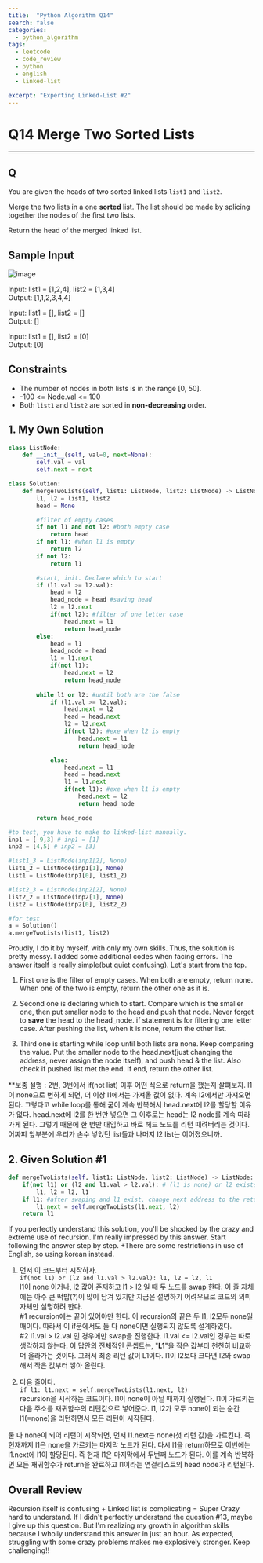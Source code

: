 ```yaml
---
title:  "Python Algorithm Q14"
search: false
categories: 
  - python_algorithm
tags:
  - leetcode
  - code_review
  - python
  - english
  - linked-list

excerpt: "Experting Linked-List #2"
---
```


# Q14 Merge Two Sorted Lists
___


## Q

You are given the heads of two sorted linked lists `list1` and `list2`.

Merge the two lists in a one __sorted__ list. The list should be made by splicing together the nodes of the first two lists.

Return the head of the merged linked list.

## Sample Input

![image](https://user-images.githubusercontent.com/68508521/145828901-c1bf9b70-0604-4fb4-bb1b-9b6f310c3914.png)

Input: list1 = [1,2,4], list2 = [1,3,4]  
Output: [1,1,2,3,4,4]

Input: list1 = [], list2 = []  
Output: []

Input: list1 = [], list2 = [0]  
Output: [0]

## Constraints
- The number of nodes in both lists is in the range [0, 50].
- -100 <= Node.val <= 100
- Both `list1` and `list2` are sorted in __non-decreasing__ order.


## 1. My Own Solution

```py
class ListNode:
    def __init__(self, val=0, next=None):
        self.val = val
        self.next = next

class Solution:
    def mergeTwoLists(self, list1: ListNode, list2: ListNode) -> ListNode:
        l1, l2 = list1, list2
        head = None

        #filter of empty cases
        if not l1 and not l2: #both empty case
            return head
        if not l1: #when l1 is empty
            return l2
        if not l2:
            return l1

        #start, init. Declare which to start
        if (l1.val >= l2.val):
            head = l2
            head_node = head #saving head
            l2 = l2.next
            if(not l2): #filter of one letter case
                head.next = l1
                return head_node
        else:
            head = l1
            head_node = head
            l1 = l1.next
            if(not l1):
                head.next = l2
                return head_node
        
        while l1 or l2: #until both are the false
            if (l1.val >= l2.val):
                head.next = l2
                head = head.next
                l2 = l2.next
                if(not l2): #exe when l2 is empty
                    head.next = l1
                    return head_node

            else:
                head.next = l1
                head = head.next
                l1 = l1.next
                if(not l1): #exe when l1 is empty
                    head.next = l2
                    return head_node

        return head_node
```

```py
#to test, you have to make to linked-list manually. 
inp1 = [-9,3] # inp1 = [1]
inp2 = [4,5] # inp2 = [3]

#list1_3 = ListNode(inp1[2], None)
list1_2 = ListNode(inp1[1], None)
list1 = ListNode(inp1[0], list1_2)

#list2_3 = ListNode(inp2[2], None)
list2_2 = ListNode(inp2[1], None)
list2 = ListNode(inp2[0], list2_2)

#for test
a = Solution()
a.mergeTwoLists(list1, list2)
```

Proudly, I do it by myself, with only my own skills. Thus, the solution is pretty messy. I added some additional codes when facing errors. The answer itself is really simple(but quiet confusing). Let's start from the top.

1. First one is the filter of empty cases. When both are empty, return none. When one of the two is empty, return the other one as it is.

2. Second one is declaring which to start. Compare which is the smaller one, then put smaller node to the head and push that node. Never forget to __save__ the head to the head_node. if statement is for filtering one letter case. After pushing the list, when it is none, return the other list.

3. Third one is starting while loop until both lists are none. Keep comparing the value. Put the smaller node to the head.next(just changing the address, never assign the node itself), and push head & the list. Also check if pushed list met the end. If end, return the other list.

**보충 설명 : 2번, 3번에서 if(not list) 이후 어떤 식으로 return을 했는지 살펴보자. l1이 none으로 변하게 되면, 더 이상 l1에서는 가져올 값이 없다. 계속 l2에서만 가져오면 된다. 그렇다고 while loop를 통해 굳이 계속 반복해서 head.next에 l2를 할당할 이유가 없다. head.next에 l2를 한 번만 넣으면 그 이후로는 head는 l2 node를 계속 따라가게 된다. 그렇기 때문에 한 번만 대입하고 바로 헤드 노드를 리턴 때려버리는 것이다. 어짜피 앞부분에 우리가 손수 넣었던 list들과 나머지 l2 list는 이어졌으니까.

## 2. Given Solution #1

```py
def mergeTwoLists(self, list1: ListNode, list2: ListNode) -> ListNode:
    if(not l1) or (l2 and l1.val > l2.val): # (l1 is none) or l2 exists and l1 > l2
        l1, l2 = l2, l1
    if l1: #after swaping and l1 exist, change next address to the return of itself.
        l1.next = self.mergeTwoLists(l1.next, l2)
    return l1
```

If you perfectly understand this solution, you'll be shocked by the crazy and extreme use of recursion. I'm really impressed by this answer. Start following the answer step by step. +There are some restrictions in use of English, so using korean instead.

1. 먼저 이 코드부터 시작하자.   
`if(not l1) or (l2 and l1.val > l2.val): l1, l2 = l2, l1`  
l1이 none 이거나, l2 값이 존재하고 l1 > l2 일 때 두 노드를 swap 한다. 이 줄 자체에는 아주 큰 떡밥(?)이 많이 담겨 있지만 지금은 설명하기 어려우므로 코드의 의미 자체만 설명하려 한다.  
#1 recursion에는 끝이 있어야만 한다. 이 recursion의 끝은 두 l1, l2모두 none일 때이다. 따라서 이 if문에서도 둘 다 none이면 실행되지 않도록 설계하였다.  
#2 l1.val > l2.val 인 경우에만 swap을 진행한다. l1.val <= l2.val인 경우는 따로 생각하지 않는다. 이 답안의 전체적인 콘셉트는, "__L1__"을 작은 값부터 천천히 비교하며 올라가는 것이다. 그래서 최종 리턴 값이 L1이다. l1이 l2보다 크다면 l2와 swap해서 작은 값부터 쌓아 올린다.

2. 다음 줄이다.  
`if l1: l1.next = self.mergeTwoLists(l1.next, l2)`  
recursion을 시작하는 코드이다. l1이 none이 아닐 때까지 실행된다. l1이 가르키는 다음 주소를 재귀함수의 리턴값으로 넣어준다. l1, l2가 모두 none이 되는 순간 l1(=none)을 리턴하면서 모든 리턴이 시작된다.

둘 다 none이 되어 리턴이 시작되면, 먼저 l1.next는 none(첫 리턴 값)을 가르킨다. 즉 현재까지 l1은 none을 가르키는 마지막 노드가 된다. 다시 l1을 return하므로 이번에는 l1.next에 l1이 할당된다. 즉 현재 l1은 마지막에서 두번째 노드가 된다. 이를 계속 반복하면 모든 재귀함수가 return을 완료하고 l1이라는 연결리스트의 head node가 리턴된다. 

## Overall Review

Recursion itself is confusing + Linked list is complicating = Super Crazy hard to understand. If I didn't perfectly understand the question #13, maybe I give up this question. But I'm realizing my growth in algorithm skills because I wholly understand this answer in just an hour. As expected, struggling with some crazy problems makes me explosively stronger. Keep challenging!!